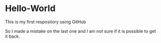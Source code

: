 # Hello-World
This is my first respository using GitHub 

So I made a mistake on the last one and I am not sure if it is possible to get it back. 
